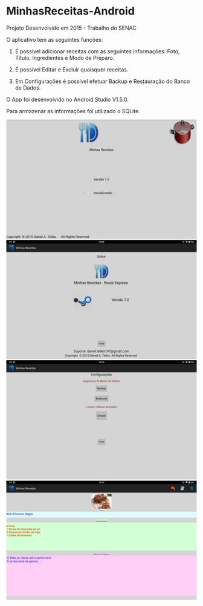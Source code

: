 # MinhasReceitas-Android

Projeto Desenvolvido em 2015 - Trabalho do SENAC 

O aplicativo tem as seguintes funções:

1) É possível adicionar receitas com as seguintes informações: Foto, Título, Ingredientes e Modo de Preparo.

2) É possível Editar e Excluir quaisquer receitas.

3) Em Configurações é possível efetuar Backup e Restauração do Banco de Dados.

O App foi desenvolvido no Android Studio V1.5.0.

Para armazenar as informações foi utilizado o SQLite.

![image info](Fotos/1.png)
![image info](Fotos/2.png)
![image info](Fotos/3.png)
![image info](Fotos/4.png)

